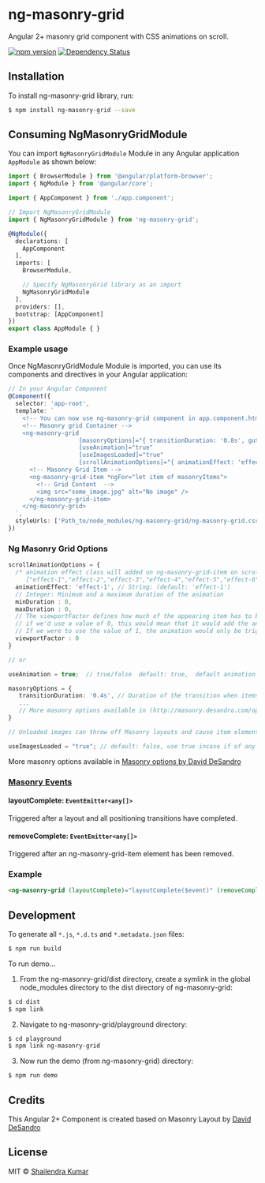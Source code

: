 # ng-masonry-grid

Angular 2+ masonry grid component with CSS animations on scroll.

[![npm version](https://badge.fury.io/js/ng-masonry-grid.svg)](https://badge.fury.io/js/ng-masonry-grid)
[![Dependency Status](https://beta.gemnasium.com/badges/github.com/Shailu4u/ng-masonry-grid.svg)](https://beta.gemnasium.com/projects/github.com/Shailu4u/ng-masonry-grid)

## Installation

To install ng-masonry-grid library, run:

```bash
$ npm install ng-masonry-grid --save
```

## Consuming NgMasonryGridModule

You can import `NgMasonryGridModule` Module in any Angular application `AppModule` as shown below:

```typescript
import { BrowserModule } from '@angular/platform-browser';
import { NgModule } from '@angular/core';

import { AppComponent } from './app.component';

// Import NgMasonryGridModule
import { NgMasonryGridModule } from 'ng-masonry-grid';

@NgModule({
  declarations: [
    AppComponent
  ],
  imports: [
    BrowserModule,

    // Specify NgMasonryGrid library as an import
    NgMasonryGridModule
  ],
  providers: [],
  bootstrap: [AppComponent]
})
export class AppModule { }
```
### Example usage

Once NgMasonryGridModule Module is imported, you can use its components and directives in your Angular application:

```typescript
// In your Angular Component
@Component({
  selector: 'app-root',
  template: `
    <!-- You can now use ng-masonry-grid component in app.component.html -->
    <!-- Masonry grid Container -->
    <ng-masonry-grid
                    [masonryOptions]="{ transitionDuration: '0.8s', gutter: 5 }" 
                    [useAnimation]="true"
                    [useImagesLoaded]="true"
                    [scrollAnimationOptions]="{ animationEffect: 'effect-4', minDuration : 0.4, maxDuration : 0.7 }">
      <!-- Masonry Grid Item -->
      <ng-masonry-grid-item *ngFor="let item of masonryItems"> 
        <!-- Grid Content  -->
        <img src="some_image.jpg" alt="No image" />
      </ng-masonry-grid-item>
    </ng-masonry-grid>
  `,
  styleUrls: ['Path_to/node_modules/ng-masonry-grid/ng-masonry-grid.css'] // point to ng-masonry-grid CSS file
})
```

### Ng Masonry Grid Options

```typescript
scrollAnimationOptions = {
  /* animation effect class will added on ng-masonry-grid-item on scroll, you can choose animation effect class from the predefined list: 
     ["effect-1","effect-2","effect-3","effect-4","effect-5","effect-6","effect-7","effect-8"] or else you can add your own custom class as you wish */
  animationEffect: 'effect-1', // String: (default: 'effect-1')
  // Integer: Minimum and a maximum duration of the animation 
  minDuration : 0,
  maxDuration : 0,
  // The viewportFactor defines how much of the appearing item has to be visible in order to trigger the animation
  // if we'd use a value of 0, this would mean that it would add the animation class as soon as the item is in the viewport.
  // If we were to use the value of 1, the animation would only be triggered when we see all of the item in the viewport (100% of it)
  viewportFactor : 0
}

// or

useAnimation = true;  // true/false  default: true,  default animation options will be applied if you do not provide scrollAnimationOptions

masonryOptions = {
   transitionDuration: '0.4s', // Duration of the transition when items change position or appearance, set in a CSS time format. Default: transitionDuration: '0.4s'
   ...
   // More masonry options available in (http://masonry.desandro.com/options.html)
} 

// Unloaded images can throw off Masonry layouts and cause item elements to overlap. imagesLoaded plugin resolves this issue. 

useImagesLoaded = "true"; // default: false, use true incase if of any images to be loaded in grid items
```
More masonry options available in [Masonry options by David DeSandro](http://masonry.desandro.com/options.html)

### [Masonry Events](http://masonry.desandro.com/events.html)
#### layoutComplete: `EventEmitter<any[]>`
Triggered after a layout and all positioning transitions have completed.

#### removeComplete: `EventEmitter<any[]>`
Triggered after an ng-masonry-grid-item element has been removed.

### Example
```html
<ng-masonry-grid (layoutComplete)="layoutComplete($event)" (removeComplete)="removeGridItem($event)"></ng-masonry-grid>
```


## Development

To generate all `*.js`, `*.d.ts` and `*.metadata.json` files:

```bash
$ npm run build
```

To run demo... 
  1. From the ng-masonry-grid/dist directory, create a symlink in the global node_modules directory to the dist directory of ng-masonry-grid:

  ```bash
  $ cd dist
  $ npm link
  ```

  2. Navigate to ng-masonry-grid/playground directory:

  ```bash
  $ cd playground
  $ npm link ng-masonry-grid
  ```

  3. Now run the demo (from ng-masonry-grid) directory:

  ```bash
  $ npm run demo
  ```

## Credits
This Angular 2+ Component is created based on Masonry Layout by [David DeSandro](http://masonry.desandro.com/)

## License

MIT © [Shailendra Kumar](mailto:shailu.snist@gmail.com)
